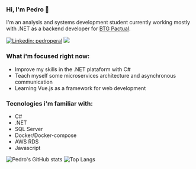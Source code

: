 ### Hi, I'm Pedro 👋

I'm an analysis and systems development student currently working mostly with .NET as a backend developer for [BTG Pactual](https://www.btgpactual.com/).

[![Linkedin: pedroperal](https://img.shields.io/badge/-pedroperal-blue?style=flat-square&logo=Linkedin&logoColor=white&link=https://www.linkedin.com/in/pedroperal/)](https://www.linkedin.com/in/pedroperal/)
[![](https://vistr.dev/badge?repo=pdperal.pdperal&corners=square)](https://github.com/Elfocrash/vistr.dev)

### What i'm focused right now:

- Improve my skills in the .NET plataform with C#
- Teach myself some microservices architecture and asynchronous communication
- Learning Vue.js as a framework for web development

### Tecnologies i'm familiar with:
- C#
- .NET
- SQL Server
- Docker/Docker-compose
- AWS RDS
- Javascript

![Pedro's GitHub stats](https://github-readme-stats.vercel.app/api?username=pdperal&show_icons=true&count_private=true&layout=compact&hide=stars)
![Top Langs](https://github-readme-stats.vercel.app/api/top-langs/?username=pdperal&layout=compact&langs_count=8)
